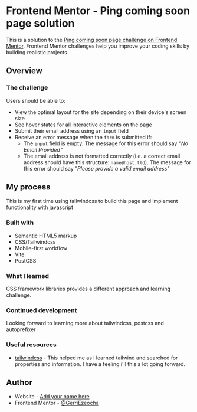 # Frontend Mentor - Ping coming soon page solution

This is a solution to the [Ping coming soon page challenge on Frontend Mentor](https://www.frontendmentor.io/challenges/ping-single-column-coming-soon-page-5cadd051fec04111f7b848da). Frontend Mentor challenges help you improve your coding skills by building realistic projects. 


## Overview

### The challenge

Users should be able to:

- View the optimal layout for the site depending on their device's screen size
- See hover states for all interactive elements on the page
- Submit their email address using an `input` field
- Receive an error message when the `form` is submitted if:
	- The `input` field is empty. The message for this error should say *"No Email Provided"*
	- The email address is not formatted correctly (i.e. a correct email address should have this structure: `name@host.tld`). The message for this error should say *"Please provide a valid email address"*

## My process
  This is my first time using tailwindcss to build this page and implement functionality with javascript
### Built with

- Semantic HTML5 markup
- CSS/Tailwindcss
- Mobile-first workflow
- Vite
- PostCSS

### What I learned
CSS framework libraries provides a different approach and learning challenge.

### Continued development
Looking forward to learning more about tailwindcss, postcss and autoprefixer

### Useful resources

- [tailwindcss](https://www.tailwindcss.com) - This helped me as i learned tailwind and searched for properties and information. I have a feeling i'll this a lot going forward.

## Author

- Website - [Add your name here](https://www.your-site.com)
- Frontend Mentor - [@GerriEzeocha](https://www.frontendmentor.io/profile/GerriEzeocha)

